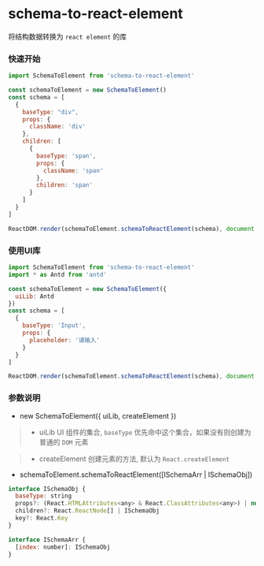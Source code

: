 # schema-to-react-element

将结构数据转换为 `react element` 的库

### 快速开始

```js
import SchemaToElement from 'schema-to-react-element'

const schemaToElement = new SchemaToElement()
const schema = [
  {
    baseType: "div",
    props: {
      className: 'div'
    },
    children: [
      {
        baseType: 'span',
        props: {
          className: 'span'
        },
        children: 'span'
      }
    ]
  }
]

ReactDOM.render(schemaToElement.schemaToReactElement(schema), document.querySelector('#app'))
```

### 使用UI库
```js
import SchemaToElement from 'schema-to-react-element'
import * as Antd from 'antd'

const schemaToElement = new SchemaToElement({
  uiLib: Antd
})
const schema = [
  {
    baseType: 'Input',
    props: {
      placeholder: '请输入'
    }
  }
]

ReactDOM.render(schemaToElement.schemaToReactElement(schema), document.querySelector('#app'))
```

### 参数说明
* new SchemaToElement({
  uiLib,
  createElement
})
> * uiLib UI 组件的集合, `baseType` 优先命中这个集合，如果没有则创建为普通的 `DOM` 元素

> * createElement 创建元素的方法, 默认为 `React.createElement`

* schemaToElement.schemaToReactElement([ISchemaArr | ISchemaObj])
```js
interface ISchemaObj {
  baseType: string
  props?: (React.HTMLAttributes<any> & React.ClassAttributes<any>) | null
  children?: React.ReactNode[] | ISchemaObj
  key?: React.Key
}

interface ISchemaArr {
  [index: number]: ISchemaObj
}
```